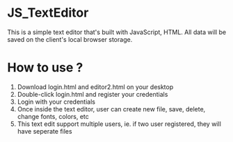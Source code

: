 # JS_TextEditor
This is a simple text editor that's built with JavaScript, HTML. 
All data will be saved on the client's local browser storage. 

# How to use ? 
1. Download login.html and editor2.html on your desktop
2. Double-click login.html and register your credentials
3. Login with your credentials
4. Once inside the text editor, user can create new file, save, delete, change fonts, colors, etc
5. This text edit support multiple users, ie. if two user registered, they will have seperate files
